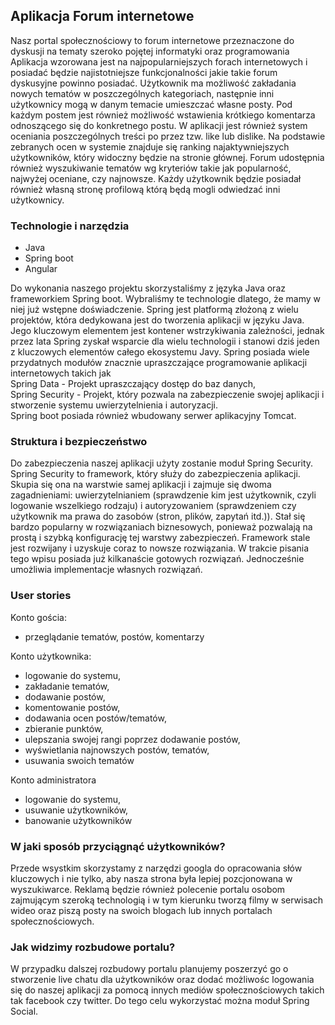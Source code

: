 ## Aplikacja Forum internetowe

Nasz portal społecznościowy to forum internetowe przeznaczone do dyskusji na tematy szeroko pojętej informatyki oraz programowania
Aplikacja wzorowana jest na najpopularniejszych forach internetowych i posiadać będzie najistotniejsze funkcjonalności jakie takie
forum dyskusyjne powinno posiadać. Użytkownik ma możliwość zakładania nowych tematów w poszczególnych kategoriach, następnie inni użytkownicy
mogą w danym temacie umieszczać własne posty. Pod każdym postem jest również możliwość wstawienia krótkiego komentarza
odnoszącego się do konkretnego postu. W aplikacji jest również system oceniania poszczególnych treści po przez tzw. like lub dislike.
Na podstawie zebranych ocen w systemie znajduje się ranking najaktywniejszych użytkowników, który widoczny będzie na stronie głównej.
Forum udostępnia również wyszukiwanie tematów wg kryteriów takie jak popularność, najwyżej oceniane, czy najnowsze.
Każdy użytkownik będzie posiadał również własną stronę profilową którą będą mogli odwiedzać inni użytkownicy.

### Technologie i narzędzia

- Java
- Spring boot
- Angular

Do wykonania naszego projektu skorzystaliśmy z języka Java oraz frameworkiem Spring boot.
Wybraliśmy te technologie dlatego, że mamy w niej już wstępne doświadczenie. Spring jest platformą złożoną z wielu projektów, 
która dedykowana jest do tworzenia aplikacji w języku Java. Jego kluczowym elementem jest kontener wstrzykiwania zależności,
jednak przez lata Spring zyskał wsparcie dla wielu technologii i stanowi dziś jeden z kluczowych elementów całego ekosystemu 
Javy. Spring posiada wiele przydatnych modułów znacznie upraszczające programowanie aplikacji internetowych takich jak  
Spring Data - Projekt upraszczający dostęp do baz danych,  
Spring Security - Projekt, który pozwala na zabezpieczenie swojej aplikacji i stworzenie systemu uwierzytelnienia i autoryzacji.  
Spring boot posiada również wbudowany serwer aplikacyjny Tomcat.

### Struktura i bezpieczeństwo
Do zabezpieczenia naszej aplikacji użyty zostanie moduł Spring Security. Spring Security to framework, który służy do
zabezpieczenia aplikacji. Skupia się ona na warstwie samej aplikacji i zajmuje się dwoma zagadnieniami: uwierzytelnianiem 
(sprawdzenie kim jest użytkownik, czyli logowanie wszelkiego rodzaju) i autoryzowaniem (sprawdzeniem czy użytkownik ma 
prawa do zasobów (stron, plików, zapytań itd.)). Stał się bardzo popularny w rozwiązaniach biznesowych, ponieważ pozwalają na
prostą i szybką konfigurację tej warstwy zabezpieczeń. Framework stale jest rozwijany i uzyskuje coraz to nowsze rozwiązania. 
W trakcie pisania tego wpisu posiada już kilkanaście gotowych rozwiązań. Jednocześnie umożliwia implementacje własnych 
rozwiązań.

### User stories
Konto gościa:
- przeglądanie tematów, postów, komentarzy  

Konto użytkownika:  
- logowanie do systemu,
- zakładanie tematów,
- dodawanie postów,
- komentowanie postów,
- dodawania ocen postów/tematów,
- zbieranie punktów,
- ulepszania swojej rangi poprzez dodawanie postów,
- wyświetlania najnowszych postów, tematów,
- usuwania swoich tematów  

Konto administratora
- logowanie do systemu,
- usuwanie użytkowników,
- banowanie użytkowników


### W jaki sposób przyciągnąć użytkowników?
Przede wsystkim skorzystamy z narzędzi googla do opracowania słów kluczowych i nie tylko, aby nasza strona była lepiej 
pozcjonowana w wyszukiwarce. Reklamą będzie również polecenie portalu osobom zajmującym szeroką technologią 
i w tym kierunku tworzą filmy w serwisach wideo oraz piszą posty na swoich blogach lub innych portalach społecznościowych.

### Jak widzimy rozbudowe portalu?
W przypadku dalszej rozbudowy portalu planujemy poszerzyć go o stworzenie live chatu dla użytkowników oraz dodać możliwośc 
logowania się do naszej aplikacji za pomocą innych mediów społecznościowych takich tak facebook czy twitter. Do tego celu wykorzystać
można moduł Spring Social.







